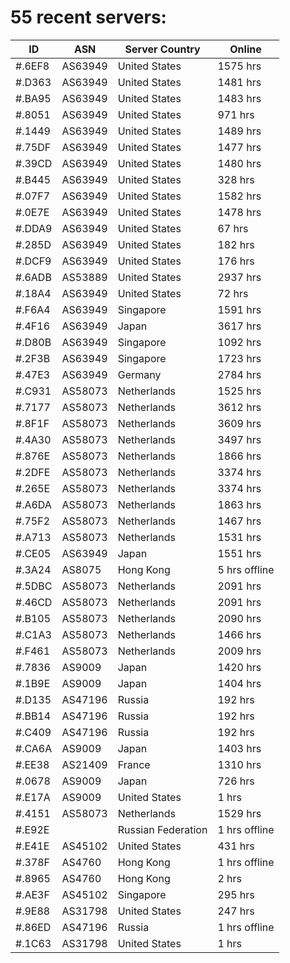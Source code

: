 # 55 recent servers:

| ID | ASN | Server Country | Online |
| ------ | ------ | ------ | ------ |
| #.6EF8 | AS63949 | United States | 1575 hrs |
| #.D363 | AS63949 | United States | 1481 hrs |
| #.BA95 | AS63949 | United States | 1483 hrs |
| #.8051 | AS63949 | United States | 971 hrs |
| #.1449 | AS63949 | United States | 1489 hrs |
| #.75DF | AS63949 | United States | 1477 hrs |
| #.39CD | AS63949 | United States | 1480 hrs |
| #.B445 | AS63949 | United States | 328 hrs |
| #.07F7 | AS63949 | United States | 1582 hrs |
| #.0E7E | AS63949 | United States | 1478 hrs |
| #.DDA9 | AS63949 | United States | 67 hrs |
| #.285D | AS63949 | United States | 182 hrs |
| #.DCF9 | AS63949 | United States | 176 hrs |
| #.6ADB | AS53889 | United States | 2937 hrs |
| #.18A4 | AS63949 | United States | 72 hrs |
| #.F6A4 | AS63949 | Singapore | 1591 hrs |
| #.4F16 | AS63949 | Japan | 3617 hrs |
| #.D80B | AS63949 | Singapore | 1092 hrs |
| #.2F3B | AS63949 | Singapore | 1723 hrs |
| #.47E3 | AS63949 | Germany | 2784 hrs |
| #.C931 | AS58073 | Netherlands | 1525 hrs |
| #.7177 | AS58073 | Netherlands | 3612 hrs |
| #.8F1F | AS58073 | Netherlands | 3609 hrs |
| #.4A30 | AS58073 | Netherlands | 3497 hrs |
| #.876E | AS58073 | Netherlands | 1866 hrs |
| #.2DFE | AS58073 | Netherlands | 3374 hrs |
| #.265E | AS58073 | Netherlands | 3374 hrs |
| #.A6DA | AS58073 | Netherlands | 1863 hrs |
| #.75F2 | AS58073 | Netherlands | 1467 hrs |
| #.A713 | AS58073 | Netherlands | 1531 hrs |
| #.CE05 | AS63949 | Japan | 1551 hrs |
| #.3A24 | AS8075 | Hong Kong | 5 hrs offline |
| #.5DBC | AS58073 | Netherlands | 2091 hrs |
| #.46CD | AS58073 | Netherlands | 2091 hrs |
| #.B105 | AS58073 | Netherlands | 2090 hrs |
| #.C1A3 | AS58073 | Netherlands | 1466 hrs |
| #.F461 | AS58073 | Netherlands | 2009 hrs |
| #.7836 | AS9009 | Japan | 1420 hrs |
| #.1B9E | AS9009 | Japan | 1404 hrs |
| #.D135 | AS47196 | Russia | 192 hrs |
| #.BB14 | AS47196 | Russia | 192 hrs |
| #.C409 | AS47196 | Russia | 192 hrs |
| #.CA6A | AS9009 | Japan | 1403 hrs |
| #.EE38 | AS21409 | France | 1310 hrs |
| #.0678 | AS9009 | Japan | 726 hrs |
| #.E17A | AS9009 | United States | 1 hrs |
| #.4151 | AS58073 | Netherlands | 1529 hrs |
| #.E92E |  | Russian Federation | 1 hrs offline |
| #.E41E | AS45102 | United States | 431 hrs |
| #.378F | AS4760 | Hong Kong | 1 hrs offline |
| #.8965 | AS4760 | Hong Kong | 2 hrs |
| #.AE3F | AS45102 | Singapore | 295 hrs |
| #.9E88 | AS31798 | United States | 247 hrs |
| #.86ED | AS47196 | Russia | 1 hrs offline |
| #.1C63 | AS31798 | United States | 1 hrs |

